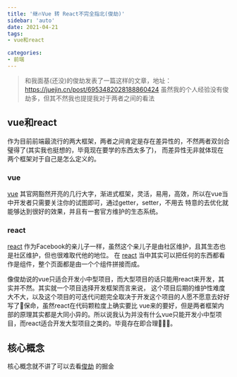 ```yaml
---
title: '继🔥Vue 转 React不完全指北(俊劫)'
sidebar: 'auto'
date: 2021-04-21
tags:
- vue和react

categories:
- 前端
---
```


> 和我面基(还没)的俊劫发表了一篇这样的文章，地址：https://juejin.cn/post/6953482028188860424
> 虽然我的个人经验没有俊劫多，但其不然我也提提我对于两者之间的看法

## vue和react
作为目前前端最流行的两大框架，两者之间肯定是存在差异性的，不然两者双剑合璧得了(其实我也挺想的，毕竟现在要学的东西太多了)，
而差异性无非就体现在两个框架对于自己是怎么定义的。
### vue
[vue](https://cn.vuejs.org/) 其官网豁然开亮的几行大字，渐进式框架，灵活，易用，高效，所以在vue当中开发者只需要关注你的试图即可，通过getter，setter，不用去
特意的去优化就能够达到很好的效果，并且有一套官方维护的生态系统。
### react
[react](https://react.docschina.org/) 作为Facebook的亲儿子一样，虽然这个亲儿子是由社区维护，且其生态也是社区维护，但也很难取代他的地位。
在 [react](https://react.docschina.org/) 当中其实可以把任何的东西都看作是组件，整个页面都是由一个个组件拼接而成。

像俊劫说的vue只适合开发小中型项目，而大型项目的话只能用react来开发，其实并不然。其实就一个项目选择开发框架而言来说，
这个项目后期的维护性难度大不大，以及这个项目的可迭代问题完全取决于开发这个项目的人愿不愿意去好好写了🐶保命，虽然react在代码颗粒度上确实要比
vue来的要好，但是两者框架内部的原理其实都是大同小异的。所以说我认为并没有什么vue只能开发小中型项目，而react适合开发大型项目之类的。毕竟存在即合理🐶🐶🐶。

## 核心概念
核心概念就不讲了可以去看[俊劫](https://juejin.cn/post/6953482028188860424) 的掘金